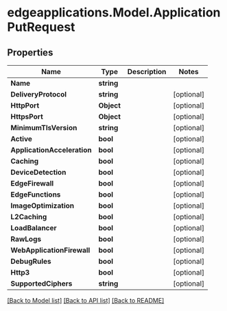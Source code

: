 # edgeapplications.Model.ApplicationPutRequest

## Properties

Name | Type | Description | Notes
------------ | ------------- | ------------- | -------------
**Name** | **string** |  | 
**DeliveryProtocol** | **string** |  | [optional] 
**HttpPort** | **Object** |  | [optional] 
**HttpsPort** | **Object** |  | [optional] 
**MinimumTlsVersion** | **string** |  | [optional] 
**Active** | **bool** |  | [optional] 
**ApplicationAcceleration** | **bool** |  | [optional] 
**Caching** | **bool** |  | [optional] 
**DeviceDetection** | **bool** |  | [optional] 
**EdgeFirewall** | **bool** |  | [optional] 
**EdgeFunctions** | **bool** |  | [optional] 
**ImageOptimization** | **bool** |  | [optional] 
**L2Caching** | **bool** |  | [optional] 
**LoadBalancer** | **bool** |  | [optional] 
**RawLogs** | **bool** |  | [optional] 
**WebApplicationFirewall** | **bool** |  | [optional] 
**DebugRules** | **bool** |  | [optional] 
**Http3** | **bool** |  | [optional] 
**SupportedCiphers** | **string** |  | [optional] 

[[Back to Model list]](../README.md#documentation-for-models) [[Back to API list]](../README.md#documentation-for-api-endpoints) [[Back to README]](../README.md)

